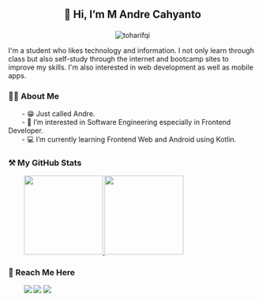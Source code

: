 ## <p align="center"> 👋 Hi, I’m M Andre Cahyanto </p>

<p align="center"> <img src="https://komarev.com/ghpvc/?username=andrechynt&label=Profile%20views&color=0e75b6&style=flat" alt="toharifqi" /> </p>

<p> I'm a student who likes technology and information. I not only learn through class but also self-study through the internet and bootcamp sites to improve my skills. I'm also interested in web development as well as mobile apps. </p>

### 🙋‍♂️ About Me
&nbsp;&nbsp;&nbsp;&nbsp;&nbsp;&nbsp;&nbsp;- 😁 Just called Andre.<br>
&nbsp;&nbsp;&nbsp;&nbsp;&nbsp;&nbsp;&nbsp;- 👀 I’m interested in Software Engineering especially in Frontend Developer.<br>
&nbsp;&nbsp;&nbsp;&nbsp;&nbsp;&nbsp;&nbsp;- 💻 I’m currently learning Frontend Web and Android using Kotlin.

### ⚒️ My GitHub Stats
<p align="left">
  &nbsp;&nbsp;&nbsp;&nbsp;&nbsp;&nbsp;&nbsp;
  <a href="https://github.com/dimasmds">
    <img height="160em" src="https://github-readme-stats.vercel.app/api?username=andrechynt&include_all_commits=true&show_icons=true&theme=onedark&count_private=true"/>
    <img height="160em" src="https://github-readme-stats.vercel.app/api/top-langs/?username=andrechynt&layout=compact&theme=onedark&langs_count=8"/>
  </a>
</p>

### 📌 Reach Me Here
<p align="left">
  &nbsp;&nbsp;&nbsp;&nbsp;&nbsp;&nbsp;&nbsp;
  <a href="https://instagram.com/m.andrechynt" style="text-decoration: none;">
      <img src="https://img.shields.io/badge/Instagram-E4405F?style=for-the-badge&logo=instagram&logoColor=white" />
  </a>
  <a href="https://twitter.com/403NotAccess" style="text-decoration: none;">
      <img src="https://img.shields.io/badge/Twitter-1DA1F2?style=for-the-badge&logo=twitter&logoColor=white" />
  </a>
  <a href="https://www.linkedin.com/in/mochammad-andre-cahyanto-6a814220b" style="text-decoration: none;">
      <img src="https://img.shields.io/badge/LinkedIn-0077B5?style=for-the-badge&logo=linkedin&logoColor=white" />
  </a>
</p>


<!---
andrechynt/andrechynt is a ✨ special ✨ repository because its `README.md` (this file) appears on your GitHub profile.
You can click the Preview link to take a look at your changes.
--->

